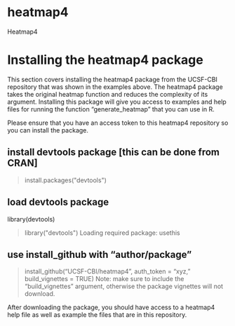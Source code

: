 # heatmap4
Heatmap4
# Installing the heatmap4 package
This section covers installing the heatmap4 package from the UCSF-CBI repository that was shown in the examples above. The heatmap4 package takes the original heatmap function and reduces the complexity of its argument. Installing this package will give you access to examples and help files for running the function “generate_heatmap” that you can use in R.

Please ensure that you have an access token to this heatmap4 repository so you can install the package. 

## install devtools package [this can be done from CRAN]
> install.packages("devtools")

## load devtools package 
library(devtools)
> library("devtools")
Loading required package: usethis

## use install_github with “author/package”
> install_github(“UCSF-CBI/heatmap4”,  auth_token = “xyz,” build_vignettes = TRUE)
	Note: make sure to include the “build_vignettes” argument,
	otherwise the package vignettes will not download. 

After downloading the package, you should have access to a heatmap4 help file as well as example the files that are in this repository.  
